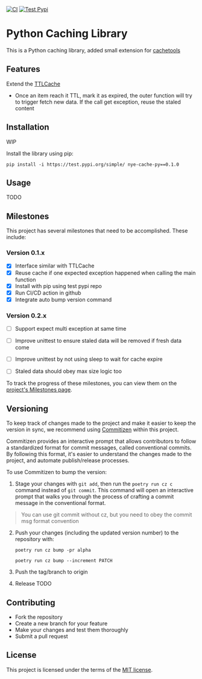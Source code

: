 [![CI](https://github.com/AndyHoang/nye_cache_py/actions/workflows/main.yml/badge.svg?branch=main)](https://github.com/AndyHoang/nye_cache_py/actions/workflows/main.yml)
[![Test Pypi](https://github.com/AndyHoang/nye_cache_py/actions/workflows/publish.yml/badge.svg?event=release)](https://github.com/AndyHoang/nye_cache_py/actions/workflows/publish.yml)

# Python Caching Library


This is a Python caching library, added small extension for [cachetools](https://github.com/tkem/cachetools)

## Features

Extend the [TTLCache](https://cachetools.readthedocs.io/en/latest/index.html?highlight=cache#cachetools.TTLCache)

* Once an item reach it TTL, mark it as expired, the outer function will try to trigger fetch new data. If the call get exception, reuse the staled content

## Installation

WIP

Install the library using pip:

```
pip install -i https://test.pypi.org/simple/ nye-cache-py==0.1.0
```

## Usage

TODO


## Milestones

This project has several milestones that need to be accomplished. These include:


### Version 0.1.x

- [x] Interface similar with TTLCache
- [X] Reuse cache if one expected exception happened when calling the main function
- [x] Install with pip using test pypi repo
- [x] Run CI/CD action in github
- [x] Integrate auto bump version command

###  Version 0.2.x

- [ ] Support expect multi exception at same time
- [ ] Improve unittest to ensure staled data will be removed if fresh data come
- [ ] Improve unittest by not using sleep to wait for cache expire
- [ ] Staled data should obey max size logic too


To track the progress of these milestones, you can view them on the [project's Milestones page](https://github.com/AndyHoang/nye_cache_py/milestones).

## Versioning

To keep track of changes made to the project and make it easier to keep the version in sync, we recommend using [Commitizen](https://commitizen-tools.github.io/commitizen/) within this project.

Commitizen provides an interactive prompt that allows contributors to follow a standardized format for commit messages, called conventional commits. By following this format, it's easier to understand the changes made to the project, and automate publish/release processes.

To use Commitizen to bump the version:

1. Stage your changes with `git add`, then run the `poetry run cz c` command instead of `git commit`. This command will open an interactive prompt that walks you through the process of crafting a commit message in the conventional format.
> You can use git commit without cz, but you need to obey the commit msg format convention

2. Push your changes (including the updated version number) to the repository with:

   ```
   poetry run cz bump -pr alpha
   ```

   ```
   poetry run cz bump --increment PATCH
   ```
3. Push the tag/branch to origin

4. Release
    TODO

## Contributing

- Fork the repository
- Create a new branch for your feature
- Make your changes and test them thoroughly
- Submit a pull request

## License

This project is licensed under the terms of the [MIT license](https://opensource.org/licenses/MIT).
